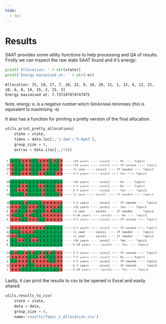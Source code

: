 ```yaml
---
hide:
  - toc
---
```


# Results

SAAT provides some utility functions to help processing and QA of results.  Firstly we can inspect the raw state SAAT found and it's energy:

```py
print('Allocation: ' + str(state))
print('Energy maximised at: ' + str(-e))
```

```
Allocation: [5, 19, 17, 7, 10, 22, 9, 16, 20, 11, 1, 13, 4, 12, 21, 18, 6, 8, 14, 15, 2, 23, 3]
Energy maximised at: 7.737247474747475
```

<font size='2'> Note, energy: e, is a negative number which SimAnneal minimises (this is equivalent to maximising -e) </font>

It also has a function for printing a pretty version of the final allocation.  

```py
utils.print_pretty_allocations(
    state = state, 
    times = data.loc[:,'1-2pm':'5-6pm3'], 
    group_size = 4,
    extras = data.iloc[:,2:6])
```

![Results!](/img/results.png)

Lastly, it can print the results to csv to be opened in Excel and easily shared:

```py
utils.results_to_csv(
    state = state,
    data = data,
    group_size = 4,
    name='results/Topic_1_Allocation.csv')
```